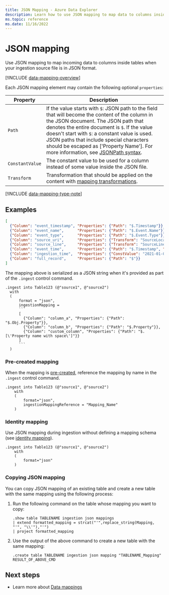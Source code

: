 ```yaml
---
title: JSON Mapping - Azure Data Explorer
description: Learn how to use JSON mapping to map data to columns inside tables upon ingestion.
ms.topic: reference
ms.date: 11/16/2022
---
```


# JSON mapping

Use JSON mapping to map incoming data to columns inside tables when your ingestion source file is in JSON format.

[!INCLUDE [data-mapping-overview](../../includes/data-mapping-overview.md)]

Each JSON mapping element may contain the following optional `properties`:

|Property|Description|
|--|--|
|`Path`|If the value starts with `$`: JSON path to the field that will become the content of the column in the JSON document. The JSON path that denotes the entire document is `$`. If the value doesn't start with `$`: a constant value is used. JSON paths that include special characters should be escaped as [\'Property Name\']. For more information, see [JSONPath syntax](../query/jsonpath.md).|
|`ConstantValue`|The constant value to be used for a column instead of some value inside the JSON file.|
|`Transform`|Transformation that should be applied on the content with [mapping transformations](mappings.md#mapping-transformations).|

[!INCLUDE [data-mapping-type-note](../../includes/data-mapping-type-note.md)]

## Examples

```json
[
  {"Column": "event_timestamp", "Properties": {"Path": "$.Timestamp"}},
  {"Column": "event_name",      "Properties": {"Path": "$.Event.Name"}},
  {"Column": "event_type",      "Properties": {"Path": "$.Event.Type"}},
  {"Column": "source_uri",      "Properties": {"Transform": "SourceLocation"}},
  {"Column": "source_line",     "Properties": {"Transform": "SourceLineNumber"}},
  {"Column": "event_time",      "Properties": {"Path": "$.Timestamp", "Transform": "DateTimeFromUnixMilliseconds"}},
  {"Column": "ingestion_time",  "Properties": {"ConstValue": "2021-01-01T10:32:00"}},
  {"Column": "full_record",     "Properties": {"Path": "$"}}
]
```

The mapping above is serialized as a JSON string when it's provided as part of the `.ingest` control command.

````kusto
.ingest into Table123 (@"source1", @"source2")
  with
  (
      format = "json",
      ingestionMapping =
      ```
      [
        {"Column": "column_a", "Properties": {"Path": "$.Obj.Property"}},
        {"Column": "column_b", "Properties": {"Path": "$.Property"}},
        {"Column": "custom_column", "Properties": {"Path": "$.[\'Property name with space\']"}}
      ]
      ```
  )
````

### Pre-created mapping

When the mapping is [pre-created](create-ingestion-mapping-command.md), reference the mapping by name in the `.ingest` control command.

```kusto
.ingest into Table123 (@"source1", @"source2")
    with
    (
        format="json",
        ingestionMappingReference = "Mapping_Name"
    )
```

### Identity mapping

Use JSON mapping during ingestion without defining a mapping schema (see [identity mapping](mappings.md#identity-mapping)).

```kusto
.ingest into Table123 (@"source1", @"source2")
    with
    (
        format="json"
    )
```

### Copying JSON mapping

You can copy JSON mapping of an existing table and create a new table with the same mapping using the following process:

1. Run the following command on the table whose mapping you want to copy:

    ```kusto
    .show table TABLENAME ingestion json mappings
    | extend formatted_mapping = strcat("'",replace_string(Mapping, "'", "\\'"),"'")
    | project formatted_mapping
    ```

1. Use the output of the above command to create a new table with the same mapping:

    ```kusto
    .create table TABLENAME ingestion json mapping "TABLENAME_Mapping" RESULT_OF_ABOVE_CMD
    ```

## Next steps

* Learn more about [Data mappings](mappings.md)
